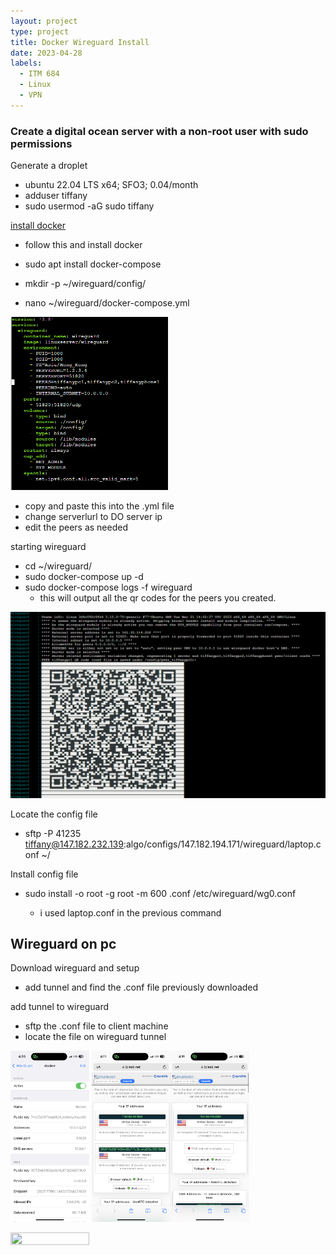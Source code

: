 ```yaml
---
layout: project
type: project
title: Docker Wireguard Install
date: 2023-04-28
labels:
  - ITM 684
  - Linux
  - VPN
---
```

### Create a digital ocean server with a non-root user with sudo permissions

Generate a droplet
- ubuntu 22.04 LTS x64; SFO3; 0.04/month
- adduser tiffany
- sudo usermod -aG sudo tiffany

[install docker](https://thematrix.dev/install-docker-and-docker-compose-on-ubuntu-20-04/)

- follow this and install docker
- sudo apt install docker-compose

- mkdir -p ~/wireguard/config/
- nano ~/wireguard/docker-compose.yml
<img src="dockerimages/docker_compose_yml.png" width="50%" height="50%">

- copy and paste this into the .yml file
- change serverlurl to DO server ip
- edit the peers as needed

starting wireguard
- cd ~/wireguard/
- sudo docker-compose up -d
- sudo docker-compose logs -f wireguard
  - this will output all the qr codes for the peers you created. 

![qr](dockerimages/wireguard%20qr.png)

Locate the config file
- sftp -P 41235 tiffany@147.182.232.139:algo/configs/147.182.194.171/wireguard/laptop.conf ~/

Install config file 
- sudo install -o root -g root -m 600 <username>.conf /etc/wireguard/wg0.conf
    - i used laptop.conf in the previous command

## Wireguard on pc
Download wireguard and setup
- add tunnel and find the .conf file previously downloaded

add tunnel to wireguard
- sftp the .conf file to client machine
- locate the file on wireguard tunnel

<img src="dockerimages/Wireguardon.png" width="25%" height="25%"> <img src="dockerimages/wireguardtest2.PNG" width="25%" height="25%"><img src="dockerimages/wireguardtest1.PNG" width="25%" height="25%">

<img src="dockerimages/laptopwireguard" width="50%" height="50%">

